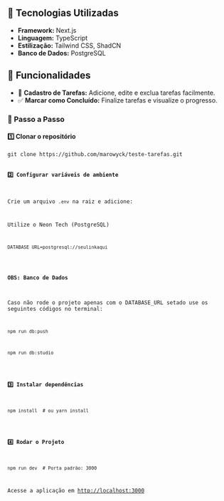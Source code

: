 <h2>🚀 Tecnologias Utilizadas</h2>
<ul>
    <li><strong>Framework:</strong> Next.js</li>
    <li><strong>Linguagem:</strong> TypeScript</li>
    <li><strong>Estilização:</strong> Tailwind CSS, ShadCN</li>
    <li><strong>Banco de Dados:</strong> PostgreSQL</li>
</ul>

<h2>🎯 Funcionalidades</h2>
<ul>
    <li>📌 <strong>Cadastro de Tarefas:</strong> Adicione, edite e exclua tarefas facilmente.</li>
    <li>✅ <strong>Marcar como Concluído:</strong> Finalize tarefas e visualize o progresso.</li>
</ul>

<h3>🔧 Passo a Passo</h3>
<h4>1️⃣ Clonar o repositório</h4>
<pre><code>git clone https://github.com/marowyck/teste-tarefas.git
  
<h4>2️⃣ Configurar variáveis de ambiente</h4>
<p>Crie um arquivo <code>.env</code> na raiz e adicione:</p>
<p>Utilize o Neon Tech (PostgreSQL)</p>
<pre><code>DATABASE_URL=postgresql://seulinkaqui</code></pre>

<h4>OBS: Banco de Dados</h4>
<p>Caso não rode o projeto apenas com o DATABASE_URL setado use os seguintes códigos no terminal:</p>
<pre><code>npm run db:push</code></pre>
<pre><code>npm run db:studio</code></pre>

<h4>3️⃣ Instalar dependências</h4>
<pre><code>npm install  # ou yarn install</code></pre>

<h4>4️⃣ Rodar o Projeto</h4>
<pre><code>npm run dev  # Porta padrão: 3000</code></pre>
<p>Acesse a aplicação em <a href="http://localhost:3000">http://localhost:3000</a></p>
